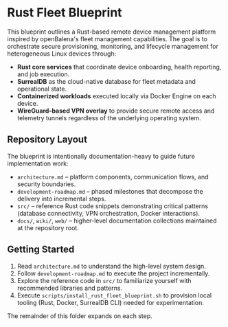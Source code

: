 # Rust Fleet Blueprint

This blueprint outlines a Rust-based remote device management platform inspired by openBalena's fleet management capabilities. The goal is to orchestrate secure provisioning, monitoring, and lifecycle management for heterogeneous Linux devices through:

- **Rust core services** that coordinate device onboarding, health reporting, and job execution.
- **SurrealDB** as the cloud-native database for fleet metadata and operational state.
- **Containerized workloads** executed locally via Docker Engine on each device.
- **WireGuard-based VPN overlay** to provide secure remote access and telemetry tunnels regardless of the underlying operating system.

## Repository Layout

The blueprint is intentionally documentation-heavy to guide future implementation work:

- `architecture.md` – platform components, communication flows, and security boundaries.
- `development-roadmap.md` – phased milestones that decompose the delivery into incremental steps.
- `src/` – reference Rust code snippets demonstrating critical patterns (database connectivity, VPN orchestration, Docker interactions).
- `docs/`, `wiki/`, `web/` – higher-level documentation collections maintained at the repository root.

## Getting Started

1. Read `architecture.md` to understand the high-level system design.
2. Follow `development-roadmap.md` to execute the project incrementally.
3. Explore the reference code in `src/` to familiarize yourself with recommended libraries and patterns.
4. Execute `scripts/install_rust_fleet_blueprint.sh` to provision local tooling (Rust, Docker, SurrealDB CLI) needed for experimentation.

The remainder of this folder expands on each step.
